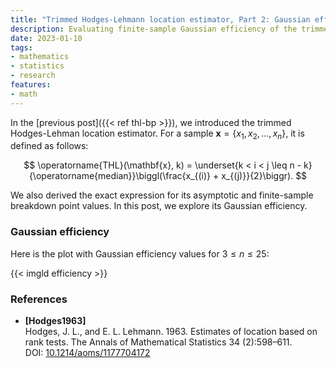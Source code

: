```yaml
---
title: "Trimmed Hodges-Lehmann location estimator, Part 2: Gaussian efficiency"
description: Evaluating finite-sample Gaussian efficiency of the trimmed Hodges-Lehman location estimator
date: 2023-01-10
tags:
- mathematics
- statistics
- research
features:
- math
---
```


In the [previous post]({{< ref thl-bp >}}), we introduced
  the trimmed Hodges-Lehman location estimator.
For a sample $\mathbf{x} = \{ x_1, x_2, \ldots, x_n \}$,
  it is defined as follows:

$$
\operatorname{THL}(\mathbf{x}, k) = \underset{k < i < j \leq n - k}{\operatorname{median}}\biggl(\frac{x_{(i)} + x_{(j)}}{2}\biggr).
$$

We also derived the exact expression for its asymptotic and finite-sample breakdown point values.
In this post, we explore its Gaussian efficiency.

<!--more-->

### Gaussian efficiency

Here is the plot with Gaussian efficiency values for $3 \leq n \leq 25$:

{{< imgld efficiency >}}

### References

* <b id="Hodges1963">[Hodges1963]</b>  
  Hodges, J. L., and E. L. Lehmann. 1963. Estimates of location based on rank tests.
  The Annals of Mathematical Statistics 34 (2):598–611.  
  DOI: [10.1214/aoms/1177704172](https://dx.doi.org/10.1214/aoms/1177704172)